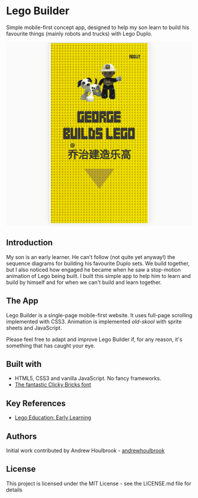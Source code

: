 # Lego Builder

Simple mobile-first concept app, designed to help my son learn to build his favourite things (mainly robots and trucks) with Lego Duplo.  

<p align="center">
  <img src="/doc/app.gif" alt="lego builder app"/>
</p>

## Introduction

My son is an early learner. He can't follow (not quite yet anyway!) the sequence diagrams for building his favourite Duplo sets. We build together, but I also noticed how engaged he became when he saw a stop-motion animation of Lego being built. I built this simple app to help him to learn and build by himself and for when we can't build and learn together.   

## The App

Lego Builder is a single-page mobile-first website. It uses full-page scrolling implemented with CSS3. Animation is implemented *old-skool* with sprite sheets and JavaScript.

Please feel free to adapt and improve Lego Builder if, for any reason, it's something that has caught your eye.  

## Built with

* HTML5, CSS3 and vanilla JavaScript. No fancy frameworks.
* [The fantastic Clicky Bricks font](https://www.fontspace.com/clicky-bricks-font-f29766)

## Key References 

* [Lego Education: Early Learning](https://education.lego.com/en-us/earlylearning#Supporting+Teachers)

## Authors

Initial work contributed by Andrew Houlbrook - [andrewhoulbrook](https://github.com/andrewhoulbrook)

## License

This project is licensed under the MIT License - see the LICENSE.md file for details